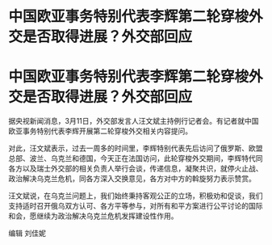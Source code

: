 # 中国欧亚事务特别代表李辉第二轮穿梭外交是否取得进展？外交部回应

# 中国欧亚事务特别代表李辉第二轮穿梭外交是否取得进展？外交部回应

据央视新闻消息，3月11日，外交部发言人汪文斌主持例行记者会。有记者就中国欧亚事务特别代表李辉开展第二轮穿梭外交相关内容提问。

对此，汪文斌表示，过去一周多的时间里，李辉特别代表先后访问了俄罗斯、欧盟总部、波兰、乌克兰和德国，今天正在法国访问，此轮穿梭外交期间，李辉特代同各方以及瑞士外交部的相关负责人举行会谈，传递信息，凝聚共识，就停火止战、政治解决乌克兰危机，同各方深入交换意见，各方对中方的斡旋努力表示赞赏。

汪文斌说，在乌克兰问题上，我们始终秉持客观公正的立场，积极劝和促谈，我们支持适时召开俄乌双方认可、各方平等参与，对所有和平方案进行公平讨论的国际和会，愿继续为政治解决乌克兰危机发挥建设性作用。

编辑 刘佳妮

